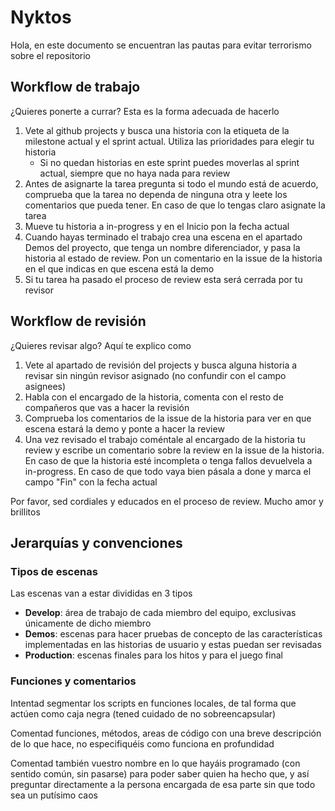 # Nyktos

Hola, en este documento se encuentran las pautas para evitar terrorismo sobre el repositorio

## Workflow de trabajo

¿Quieres ponerte a currar? Esta es la forma adecuada de hacerlo

1. Vete al github projects y busca una historia con la etiqueta de la milestone actual y el sprint actual. Utiliza las prioridades para elegir tu historia
    - Si no quedan historias en este sprint puedes moverlas al sprint actual, siempre que no haya nada para review
2. Antes de asignarte la tarea pregunta si todo el mundo está de acuerdo, comprueba que la tarea no dependa de ninguna otra y leete los comentarios que pueda tener. En caso de que lo tengas claro asignate la tarea
3. Mueve tu historia a in-progress y en el Inicio pon la fecha actual
4. Cuando hayas terminado el trabajo crea una escena en el apartado Demos del proyecto, que tenga un nombre diferenciador, y pasa la historia al estado de review. Pon un comentario en la issue de la historia en el que indicas en que escena está la demo
5. Si tu tarea ha pasado el proceso de review esta será cerrada por tu revisor

## Workflow de revisión

¿Quieres revisar algo? Aquí te explico como

1. Vete al apartado de revisión del projects y busca alguna historia a revisar sin ningún revisor asignado (no confundir con el campo asignees)
2. Habla con el encargado de la historia, comenta con el resto de compañeros que vas a hacer la revisión 
3. Comprueba los comentarios de la issue de la historia para ver en que escena estará la demo y ponte a hacer la review
4. Una vez revisado el trabajo coméntale al encargado de la historia tu review y escribe un comentario sobre la review en la issue de la historia. En caso de que la historia esté incompleta o tenga fallos devuelvela a in-progress. En caso de que todo vaya bien pásala a done y marca el campo "Fin" con la fecha actual

Por favor, sed cordiales y educados en el proceso de review. Mucho amor y brillitos

## Jerarquías y convenciones

### Tipos de escenas

Las escenas van a estar divididas en 3 tipos  

- **Develop**: área de trabajo de cada miembro del equipo, exclusivas únicamente de dicho miembro
- **Demos**: escenas para hacer pruebas de concepto de las características implementadas en las historias de usuario y estas puedan ser revisadas
- **Production**: escenas finales para los hitos y para el juego final

### Funciones y comentarios

Intentad segmentar los scripts en funciones locales, de tal forma que actúen como caja negra (tened cuidado de no sobreencapsular)  

Comentad funciones, métodos, areas de código con una breve descripción de lo que hace, no especifiquéis como funciona en profundidad  

Comentad también vuestro nombre en lo que hayáis programado (con sentido común, sin pasarse) para poder saber quien ha hecho que, y así preguntar directamente a la persona encargada de esa parte sin que todo sea un putísimo caos